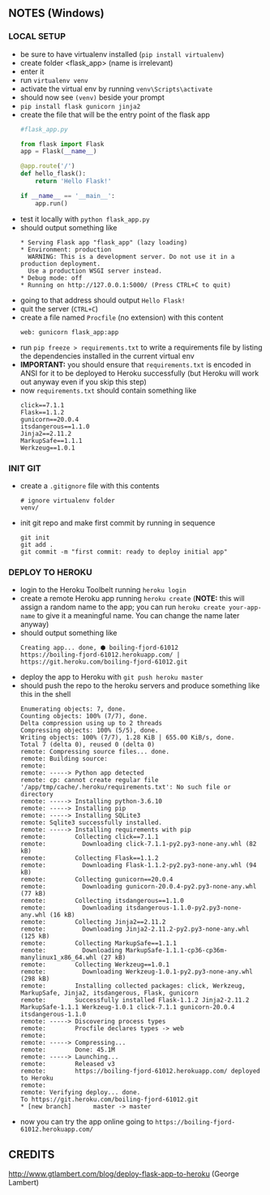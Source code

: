 ## NOTES (Windows)

### LOCAL SETUP

 - be sure to have virtualenv installed (`pip install virtualenv`)
 - create folder <flask_app> (name is irrelevant)
 - enter it
 - run `virtualenv venv`
 - activate the virtual env by running `venv\Scripts\activate`
 - should now see `(venv)` beside your prompt
 - `pip install flask gunicorn jinja2`
 - create the file that will be the entry point of the flask app
    ```python
    #flask_app.py
    
    from flask import Flask
    app = Flask(__name__)

    @app.route('/')
    def hello_flask():
        return 'Hello Flask!'

    if __name__ == '__main__':
        app.run()
     ```
 - test it locally with `python flask_app.py`
 - should output something like
    ```
    * Serving Flask app "flask_app" (lazy loading)
    * Environment: production
      WARNING: This is a development server. Do not use it in a production deployment.
      Use a production WSGI server instead.
    * Debug mode: off
    * Running on http://127.0.0.1:5000/ (Press CTRL+C to quit)
    ```
 - going to that address should output `Hello Flask!`
 - quit the server (`CTRL+C`)
 - create a file named `Procfile` (no extension) with this content
    ```
    web: gunicorn flask_app:app
    ```
 - run `pip freeze > requirements.txt` to write a requirements file by listing the dependencies installed in the current virtual env
 - **IMPORTANT:** you should ensure that `requirements.txt` is encoded in ANSI for it to be deployed to Heroku successfully (but Heroku will work out anyway even if you skip this step)
 - now `requirements.txt` should contain something like
    ```
    click==7.1.1
    Flask==1.1.2
    gunicorn==20.0.4
    itsdangerous==1.1.0
    Jinja2==2.11.2
    MarkupSafe==1.1.1
    Werkzeug==1.0.1
    ```
 
 ### INIT GIT

 - create a `.gitignore` file with this contents
    ```
    # ignore virtualenv folder
    venv/
    ```
 - init git repo and make first commit by running in sequence
    ```
    git init
    git add .
    git commit -m "first commit: ready to deploy initial app"
    ```

### DEPLOY TO HEROKU

 - login to the Heroku Toolbelt running `heroku login`
 - create a remote Heroku app running `heroku create`
   (**NOTE:** this will assign a random name to the app; you can run `heroku create your-app-name` to give it a meaningful name. You can change the name later anyway)
 - should output something like
    ```
    Creating app... done, ⬢ boiling-fjord-61012
    https://boiling-fjord-61012.herokuapp.com/ | https://git.heroku.com/boiling-fjord-61012.git
    ```
 - deploy the app to Heroku with `git push heroku master`
 - should push the repo to the heroku servers and produce something like this in the shell
    ```
    Enumerating objects: 7, done.
    Counting objects: 100% (7/7), done.
    Delta compression using up to 2 threads
    Compressing objects: 100% (5/5), done.
    Writing objects: 100% (7/7), 1.28 KiB | 655.00 KiB/s, done.
    Total 7 (delta 0), reused 0 (delta 0)
    remote: Compressing source files... done.
    remote: Building source:
    remote:
    remote: -----> Python app detected
    remote: cp: cannot create regular file '/app/tmp/cache/.heroku/requirements.txt': No such file or directory
    remote: -----> Installing python-3.6.10
    remote: -----> Installing pip
    remote: -----> Installing SQLite3
    remote: Sqlite3 successfully installed.
    remote: -----> Installing requirements with pip
    remote:        Collecting click==7.1.1
    remote:          Downloading click-7.1.1-py2.py3-none-any.whl (82 kB)
    remote:        Collecting Flask==1.1.2
    remote:          Downloading Flask-1.1.2-py2.py3-none-any.whl (94 kB)
    remote:        Collecting gunicorn==20.0.4
    remote:          Downloading gunicorn-20.0.4-py2.py3-none-any.whl (77 kB)
    remote:        Collecting itsdangerous==1.1.0
    remote:          Downloading itsdangerous-1.1.0-py2.py3-none-any.whl (16 kB)
    remote:        Collecting Jinja2==2.11.2
    remote:          Downloading Jinja2-2.11.2-py2.py3-none-any.whl (125 kB)
    remote:        Collecting MarkupSafe==1.1.1
    remote:          Downloading MarkupSafe-1.1.1-cp36-cp36m-manylinux1_x86_64.whl (27 kB)
    remote:        Collecting Werkzeug==1.0.1
    remote:          Downloading Werkzeug-1.0.1-py2.py3-none-any.whl (298 kB)
    remote:        Installing collected packages: click, Werkzeug, MarkupSafe, Jinja2, itsdangerous, Flask, gunicorn
    remote:        Successfully installed Flask-1.1.2 Jinja2-2.11.2 MarkupSafe-1.1.1 Werkzeug-1.0.1 click-7.1.1 gunicorn-20.0.4 itsdangerous-1.1.0
    remote: -----> Discovering process types
    remote:        Procfile declares types -> web
    remote:
    remote: -----> Compressing...
    remote:        Done: 45.1M
    remote: -----> Launching...
    remote:        Released v3
    remote:        https://boiling-fjord-61012.herokuapp.com/ deployed to Heroku
    remote:
    remote: Verifying deploy... done.
    To https://git.heroku.com/boiling-fjord-61012.git
    * [new branch]      master -> master   
    ```
 - now you can try the app online going to `https://boiling-fjord-61012.herokuapp.com/ `



## CREDITS
http://www.gtlambert.com/blog/deploy-flask-app-to-heroku (George Lambert)

